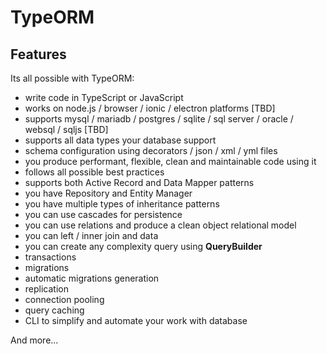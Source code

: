 # TypeORM

## Features

Its all possible with TypeORM:

* write code in TypeScript or JavaScript
* works on node.js / browser / ionic / electron platforms [TBD]
* supports mysql / mariadb / postgres / sqlite / sql server / oracle / websql / sqljs [TBD]
* supports all data types your database support
* schema configuration using decorators / json / xml / yml files
* you produce performant, flexible, clean and maintainable code using it
* follows all possible best practices
* supports both Active Record and Data Mapper patterns
* you have Repository and Entity Manager
* you have multiple types of inheritance patterns
* you can use cascades for persistence
* you can use relations and produce a clean object relational model
* you can left / inner join and data
* you can create any complexity query using **QueryBuilder**
* transactions
* migrations
* automatic migrations generation
* replication
* connection pooling
* query caching
* CLI to simplify and automate your work with database

And more...